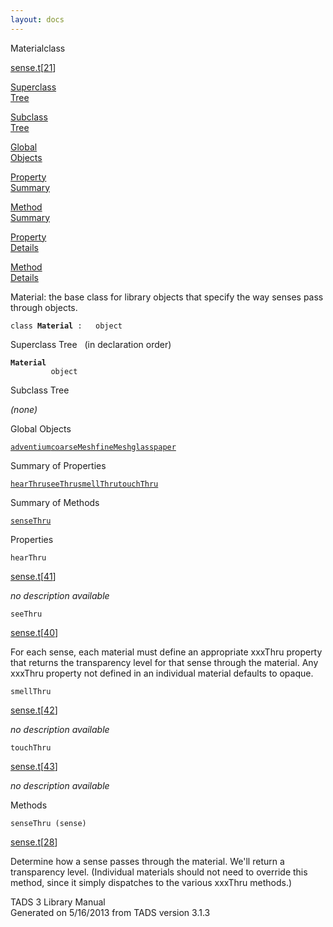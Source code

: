 ```yaml
---
layout: docs
---
```

<span class="title">Material</span><span class="type">class</span>

[sense.t](../file/sense.t.html)\[[21](../source/sense.t.html#21)\]

[Superclass  
Tree](#_SuperClassTree_)

[Subclass  
Tree](#_SubClassTree_)

[Global  
Objects](#_ObjectSummary_)

[Property  
Summary](#_PropSummary_)

[Method  
Summary](#_MethodSummary_)

[Property  
Details](#_Properties_)

[Method  
Details](#_Methods_)



Material: the base class for library objects that specify the way senses
pass through objects.

`class `**`Material`**` :   object`



<span id="_SuperClassTree_"></span>



<span class="hdln">Superclass Tree</span>   (in declaration order)



**`Material`**  
`         object`  
<span id="_SubClassTree_"></span>



<span class="hdln">Subclass Tree</span>  



*(none)* <span id="_ObjectSummary_"></span>



<span class="hdln">Global Objects</span>  



[`adventium`](../object/adventium.html)[`coarseMesh`](../object/coarseMesh.html)[`fineMesh`](../object/fineMesh.html)[`glass`](../object/glass.html)[`paper`](../object/paper.html)
<span id="_PropSummary_"></span>



<span class="hdln">Summary of Properties</span>  



[`hearThru`](#hearThru)[`seeThru`](#seeThru)[`smellThru`](#smellThru)[`touchThru`](#touchThru)

<span id="_MethodSummary_"></span>



<span class="hdln">Summary of Methods</span>  



[`senseThru`](#senseThru)

<span id="_Properties_"></span>



<span class="hdln">Properties</span>  



<span id="hearThru"></span>

`hearThru`

[sense.t](../file/sense.t.html)\[[41](../source/sense.t.html#41)\]



*no description available*



<span id="seeThru"></span>

`seeThru`

[sense.t](../file/sense.t.html)\[[40](../source/sense.t.html#40)\]



For each sense, each material must define an appropriate xxxThru
property that returns the transparency level for that sense through the
material. Any xxxThru property not defined in an individual material
defaults to opaque.



<span id="smellThru"></span>

`smellThru`

[sense.t](../file/sense.t.html)\[[42](../source/sense.t.html#42)\]



*no description available*



<span id="touchThru"></span>

`touchThru`

[sense.t](../file/sense.t.html)\[[43](../source/sense.t.html#43)\]



*no description available*



<span id="_Methods_"></span>



<span class="hdln">Methods</span>  



<span id="senseThru"></span>

`senseThru (sense)`

[sense.t](../file/sense.t.html)\[[28](../source/sense.t.html#28)\]



Determine how a sense passes through the material. We'll return a
transparency level. (Individual materials should not need to override
this method, since it simply dispatches to the various xxxThru methods.)





TADS 3 Library Manual  
Generated on 5/16/2013 from TADS version 3.1.3


